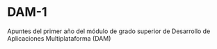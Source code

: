 # DAM-1
Apuntes del primer año del módulo de grado superior de Desarrollo de Aplicaciones Multiplataforma (DAM)
